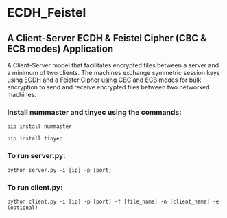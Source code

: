 # ECDH_Feistel

## A Client-Server ECDH & Feistel Cipher (CBC & ECB modes) Application

A Client-Server model that facilitates encrypted files between a server and a minimum of two clients. The machines exchange symmetric session keys using ECDH and a Feister Cipher using CBC and ECB modes for bulk encryption to send and receive encrypted files between two networked machines.

### Install nummaster and tinyec using the commands:

```pip install nummaster```

```pip install tinyec```

### To run server.py:

```python server.py -i [ip] -p [port]```

### To run client.py:

```python client.py -i [ip] -p [port] -f [file_name] -n [client_name] -e (optional)```
